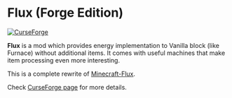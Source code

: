 # Flux (Forge Edition)
[![CurseForge](http://cf.way2muchnoise.eu/full_248942_downloads.svg)](https://www.curseforge.com/minecraft/mc-mods/flux)

**Flux** is a mod which provides energy implementation to Vanilla block (like Furnace) without additional items. It comes with useful machines that make item processing even more interesting.

This is a complete rewrite of [Minecraft-Flux](https://github.com/Szewek/Minecraft-Flux).

Check [CurseForge page](https://www.curseforge.com/minecraft/mc-mods/flux) for more details.